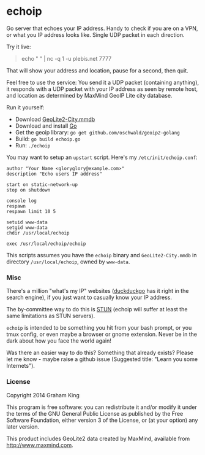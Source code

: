 # echoip

Go server that echoes your IP address. Handy to check if you are on a VPN, or what you IP address looks like. Single UDP packet in each direction.

Try it live:

> echo " " | nc -q 1 -u plebis.net 7777

That will show your address and location, pause for a second, then quit.

Feel free to use the service: You send it a UDP packet (containing anything), it responds with a UDP packet with your IP address as seen by remote host, and location as determined by MaxMind GeoIP Lite city database.

Run it yourself:

- Download [GeoLite2-City.mmdb](http://dev.maxmind.com/geoip/geoip2/geolite2/)
- Download and install [Go](http://golang.org)
- Get the geoip library: `go get github.com/oschwald/geoip2-golang`
- Build: `go build echoip.go`
- Run: `./echoip`

You may want to setup an `upstart` script. Here's my `/etc/init/echoip.conf`:

	author "Your Name <gloryglory@example.com>"
	description "Echo users IP address"

	start on static-network-up
	stop on shutdown

	console log
	respawn
	respawn limit 10 5

	setuid www-data
	setgid www-data
	chdir /usr/local/echoip

	exec /usr/local/echoip/echoip

This scripts assumes you have the `echoip` binary and `GeoLite2-City.mmdb` in directory `/usr/local/echoip`, owned by `www-data`.

### Misc

There's a million "what's my IP" websites ([duckduckgo](https://duckduckgo.com) has it right in the search engine), if you just want to casually know your IP address.

The by-committee way to do this is [STUN](https://en.wikipedia.org/wiki/Session_Traversal_Utilities_for_NAT) (echoip will suffer at least the same limitations as STUN servers).

`echoip` is intended to be something you hit from your bash prompt, or you tmux config, or even maybe a browser or gnome extension. Never be in the dark about how you face the world again!

Was there an easier way to do this? Something that already exists? Please let me know - maybe raise a github issue (Suggested title: "Learn you some Internets").

### License

Copyright 2014 Graham King

This program is free software: you can redistribute it and/or modify it under the terms of the GNU General Public License as published by the Free Software Foundation, either version 3 of the License, or (at your option) any later version.

This product includes GeoLite2 data created by MaxMind, available from
<a href="http://www.maxmind.com">http://www.maxmind.com</a>.
